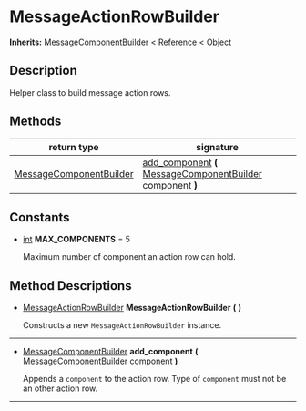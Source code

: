   
# MessageActionRowBuilder
  
**Inherits:** [MessageComponentBuilder](./class_messagecomponentbuilder.md) < [Reference](https://docs.godotengine.org/en/3.5/classes/class_reference.html) < [Object](https://docs.godotengine.org/en/3.5/classes/class_object.html)  
  
  
## Description
  
Helper class to build message action rows.  
  
## Methods
  
| return type                                                   | signature                                                                                                                   |
|---------------------------------------------------------------|-----------------------------------------------------------------------------------------------------------------------------|
| [MessageComponentBuilder](./class_messagecomponentbuilder.md) | [add\_component](#method-add-component) **(** [MessageComponentBuilder](./class_messagecomponentbuilder.md) component **)** |  
  
## Constants
  
- <a name="constant-MAX-COMPONENTS"></a>[int](https://docs.godotengine.org/en/3.5/classes/class_int.html) **MAX\_COMPONENTS** = 5  
  
	Maximum number of component an action row can hold.
  
  
## Method Descriptions
  
- <a name="method-MessageActionRowBuilder"></a>[MessageActionRowBuilder](./class_messageactionrowbuilder.md) **MessageActionRowBuilder** **(**  **)**  
  
	Constructs a new `MessageActionRowBuilder` instance.  
________________

- <a name="method-add-component"></a>[MessageComponentBuilder](./class_messagecomponentbuilder.md) **add\_component** **(** [MessageComponentBuilder](./class_messagecomponentbuilder.md) component **)**  
  
	Appends a `component` to the action row.
	Type of `component` must not be an other action row.  
________________

  
